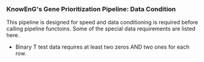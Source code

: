 ### KnowEnG's Gene Prioritization Pipeline: Data Condition
This pipeline is designed for speed and data conditioning is required before calling pipeline functoins.
Some of the special data requirements are listed here.

* Binary T test data requires at least two zeros AND two ones for each row.
